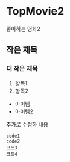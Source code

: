 # TopMovie2
좋아하는 영화2

## 작은 제목

### 더 작은 제목

1. 항목1
1. 항목2

- 아이템
- 아이템2

추가로 수정하 내용

```
code1
code2
코드3
코드4
```
